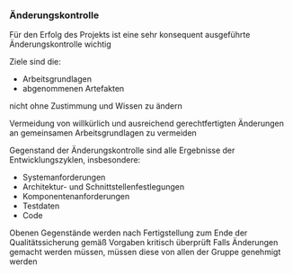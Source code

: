 ### Änderungskontrolle

Für den Erfolg des Projekts ist eine sehr konsequent ausgeführte Änderungskontrolle wichtig

Ziele sind die:

- Arbeitsgrundlagen
- abgenommenen Artefakten

nicht ohne Zustimmung und Wissen zu ändern

Vermeidung von willkürlich und ausreichend gerechtfertigten Änderungen an gemeinsamen Arbeitsgrundlagen zu vermeiden

Gegenstand der Änderungskontrolle sind alle Ergebnisse der Entwicklungszyklen, insbesondere:

- Systemanforderungen
- Architektur- und Schnittstellenfestlegungen
- Komponentenanforderungen
- Testdaten
- Code

Obenen Gegenstände werden nach Fertigstellung zum Ende der Qualitätssicherung gemäß Vorgaben kritisch überprüft
Falls Änderungen gemacht werden müssen, müssen diese von allen der Gruppe genehmigt werden
